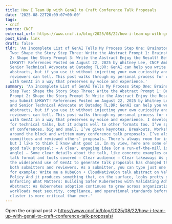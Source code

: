 ```yaml
---
title: How I Team Up with GenAI to Craft Conference Talk Proposals
date: '2025-08-22T20:09:07+00:00'
tags:
- cncf
source: CNCF
external_url: https://www.cncf.io/blog/2025/08/22/how-i-team-up-with-genai-to-craft-conference-talk-proposals/
post_kind: link
draft: false
tldr: 'An Incomplete List of GenAI Tells My Process Step One: Brainstorm Buddy Step
  Two: Shape the Story Step Three: Write the Abstract Prompt 1: Brainstorm Buddy Prompt
  2: Shape the Story Prompt 3: Write the Abstract Enjoy the Result! Before you Submit
  LMKWYT! References Posted on August 22, 2025 by Whitney Lee, CNCF Ambassador and
  Senior Technical Advocate at Datadog TL;DR: GenAI can help you write conference
  abstracts, but if you use it without injecting your own curiosity and humanness,
  reviewers can tell. This post walks through my personal process for co-writing abstracts
  with GenAI in a way that preserves my voice and experience.'
summary: 'An Incomplete List of GenAI Tells My Process Step One: Brainstorm Buddy
  Step Two: Shape the Story Step Three: Write the Abstract Prompt 1: Brainstorm Buddy
  Prompt 2: Shape the Story Prompt 3: Write the Abstract Enjoy the Result! Before
  you Submit LMKWYT! References Posted on August 22, 2025 by Whitney Lee, CNCF Ambassador
  and Senior Technical Advocate at Datadog TL;DR: GenAI can help you write conference
  abstracts, but if you use it without injecting your own curiosity and humanness,
  reviewers can tell. This post walks through my personal process for co-writing abstracts
  with GenAI in a way that preserves my voice and experience. I developed this process
  for technical talks, but it adapts well to other formats too. I’ve spoken at a lot
  of conferences, big and small. I’ve given keynotes. Breakouts. Workshops. I’ve been
  around the block and written many conference talk proposals. I’ve also been on program
  committees and reviewed others’ proposals. There’s always room for improvement,
  but I like to think I know what good is. In my view, here are some elements of a
  good talk proposal: – A clear, engaging idea (or a run-of-the-mill idea with a compelling
  angle) – Some clear details about the talk, like concrete examples or stories, or
  talk format and tools covered – Clear audience – Clear takeaways As you can imagine,
  the widespread use of GenAI to generate talk proposals has changed the game for
  both submitters and reviewers. As a submitter, you can type just one line into ChatGPT,
  for example: Write me a KubeCon + CloudNativeCon talk abstract on Validating Admission
  Policy And it produces something that, on the surface, looks pretty good!* Title:
  Enforcing What Matters: Building Safer Kubernetes with Validating Admission Policies
  Abstract: As Kubernetes adoption continues to grow across organizations, ensuring
  workloads meet security, compliance, and operational standards before hitting the
  cluster is more critical than ever.'
---
```

Open the original post ↗ https://www.cncf.io/blog/2025/08/22/how-i-team-up-with-genai-to-craft-conference-talk-proposals/
